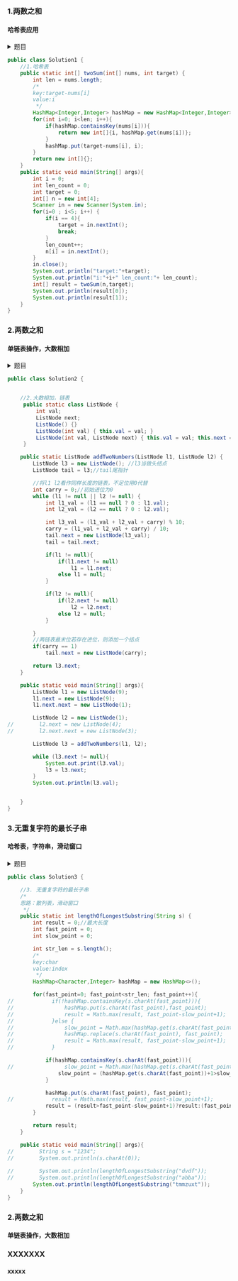 ### 1.两数之和

#### 哈希表应用

<details>
<summary>题目</summary>
<pre><code>
给定一个整数数组 nums 和一个整数目标值 target，请你在该数组中找出 和为目标值 target  的那 两个 整数，并返回它们的数组下标。
你可以假设每种输入只会对应一个答案。但是，数组中同一个元素在答案里不能重复出现。
你可以按任意顺序返回答案。
示例 1：
输入：nums = [2,7,11,15], target = 9
输出：[0,1]
解释：因为 nums[0] + nums[1] == 9 ，返回 [0, 1] 。
示例 2：
输入：nums = [3,2,4], target = 6
输出：[1,2]
示例 3：
输入：nums = [3,3], target = 6
输出：[0,1]
提示：
2 <= nums.length <= 104
-109 <= nums[i] <= 109
-109 <= target <= 109
只会存在一个有效答案
进阶：你可以想出一个时间复杂度小于 O(n2) 的算法吗？
</code></pre>
</details>

```java
public class Solution1 {
    //1.哈希表
    public static int[] twoSum(int[] nums, int target) {
        int len = nums.length;
        /*
        key:target-nums[i]
        value:i
         */
        HashMap<Integer,Integer> hashMap = new HashMap<Integer,Integer>();
        for(int i=0; i<len; i++){
            if(hashMap.containsKey(nums[i])){
                return new int[]{i, hashMap.get(nums[i])};
            }
            hashMap.put(target-nums[i], i);
        }
        return new int[]{};
    }
    public static void main(String[] args){
        int i = 0;
        int len_count = 0;
        int target = 0;
        int[] n = new int[4];
        Scanner in = new Scanner(System.in);
        for(i=0 ; i<5; i++) {
            if(i == 4){
                target = in.nextInt();
                break;
            }
            len_count++;
            n[i] = in.nextInt();
        }
        in.close();
        System.out.println("target:"+target);
        System.out.println("i:"+i+" len_count:"+ len_count);
        int[] result = twoSum(n,target);
        System.out.println(result[0]);
        System.out.println(result[1]);
    }
}
```



### 2.两数之和

#### 单链表操作，大数相加

<details>
<summary>题目</summary>
<pre><code>
给你两个 非空 的链表，表示两个非负的整数。它们每位数字都是按照 逆序 的方式存储的，并且每个节点只能存储 一位 数字。
请你将两个数相加，并以相同形式返回一个表示和的链表。
你可以假设除了数字 0 之外，这两个数都不会以 0 开头。
示例 1：
![](https://assets.leetcode-cn.com/aliyun-lc-upload/uploads/2021/01/02/addtwonumber1.jpg)
输入：l1 = [2,4,3], l2 = [5,6,4]
输出：[7,0,8]
解释：342 + 465 = 807.
示例 2：
输入：l1 = [0], l2 = [0]
输出：[0]
示例 3：
输入：l1 = [9,9,9,9,9,9,9], l2 = [9,9,9,9]
输出：[8,9,9,9,0,0,0,1]
提示：
每个链表中的节点数在范围 [1, 100] 内
0 <= Node.val <= 9
题目数据保证列表表示的数字不含前导零。
</code></pre>
</details>

```java
public class Solution2 {


    //2.大数相加，链表
     public static class ListNode {
         int val;
         ListNode next;
         ListNode() {}
         ListNode(int val) { this.val = val; }
         ListNode(int val, ListNode next) { this.val = val; this.next = next; }
     }

    public static ListNode addTwoNumbers(ListNode l1, ListNode l2) {
        ListNode l3 = new ListNode(); //l3当做头结点
        ListNode tail = l3;//tail尾指针

        //将l1 l2看作同样长度的链表，不足位用0代替
        int carry = 0;//初始进位为0
        while (l1 != null || l2 != null) {
            int l1_val = (l1 == null ? 0 : l1.val);
            int l2_val = (l2 == null ? 0 : l2.val);

            int l3_val = (l1_val + l2_val + carry) % 10;
            carry = (l1_val + l2_val + carry) / 10;
            tail.next = new ListNode(l3_val);
            tail = tail.next;

            if(l1 != null){
                if(l1.next != null)
                    l1 = l1.next;
                else l1 = null;
            }

            if(l2 != null){
                if(l2.next != null)
                    l2 = l2.next;
                else l2 = null;
            }

        }
        //两链表最末位若存在进位，则添加一个结点
        if(carry == 1)
            tail.next = new ListNode(carry);

        return l3.next;
    }

    public static void main(String[] args){
        ListNode l1 = new ListNode(9);
        l1.next = new ListNode(9);
        l1.next.next = new ListNode(1);

        ListNode l2 = new ListNode(1);
//        l2.next = new ListNode(4);
//        l2.next.next = new ListNode(3);

        ListNode l3 = addTwoNumbers(l1, l2);

        while (l3.next != null){
            System.out.print(l3.val);
            l3 = l3.next;
        }
        System.out.println(l3.val);


    }
}
```



### 3.无重复字符的最长子串

#### 哈希表，字符串，滑动窗口

<details>
<summary>题目</summary>
<pre><code>
给定一个字符串 s ，请你找出其中不含有重复字符的 最长子串 的长度。
示例 1:
输入: s = "abcabcbb"
输出: 3 
解释: 因为无重复字符的最长子串是 "abc"，所以其长度为 3。
示例 2:
输入: s = "bbbbb"
输出: 1
解释: 因为无重复字符的最长子串是 "b"，所以其长度为 1。
示例 3:
输入: s = "pwwkew"
输出: 3
解释: 因为无重复字符的最长子串是 "wke"，所以其长度为 3。
请注意，你的答案必须是 子串 的长度，"pwke" 是一个子序列，不是子串。
示例 4:
输入: s = ""
输出: 0
提示：
0 <= s.length <= 5 * 104
s 由英文字母、数字、符号和空格组成
</code></pre>
</details>

```java
public class Solution3 {

    //3. 无重复字符的最长子串
    /*
    思路：散列表，滑动窗口
     */
    public static int lengthOfLongestSubstring(String s) {
        int result = 0;//最大长度
        int fast_point = 0;
        int slow_point = 0;

        int str_len = s.length();
        /*
        key:char
        value:index
         */
        HashMap<Character,Integer> hashMap = new HashMap<>();

        for(fast_point=0; fast_point<str_len; fast_point++){
//            if(!hashMap.containsKey(s.charAt(fast_point))){
//                hashMap.put(s.charAt(fast_point),fast_point);
//                result = Math.max(result, fast_point-slow_point+1);
//            }else {
//                slow_point = Math.max(hashMap.get(s.charAt(fast_point))+1, slow_point);
//                hashMap.replace(s.charAt(fast_point), fast_point);
//                result = Math.max(result, fast_point-slow_point+1);
//            }

            if(hashMap.containsKey(s.charAt(fast_point))){
//                slow_point = Math.max(hashMap.get(s.charAt(fast_point))+1, slow_point);
                slow_point = (hashMap.get(s.charAt(fast_point))+1>slow_point)?(hashMap.get(s.charAt(fast_point))+1):slow_point;
            }

            hashMap.put(s.charAt(fast_point), fast_point);
//            result = Math.max(result, fast_point-slow_point+1);
            result = (result>fast_point-slow_point+1)?result:(fast_point-slow_point+1);
        }

        return result;
    }

    public static void main(String[] args){
//        String s = "1234";
//        System.out.println(s.charAt(0));
        
//        System.out.println(lengthOfLongestSubstring("dvdf"));
//        System.out.println(lengthOfLongestSubstring("abba"));
        System.out.println(lengthOfLongestSubstring("tmmzuxt"));
    }
}
```







### 2.两数之和

#### 单链表操作，大数相加

### XXXXXXX

#### xxxxx




